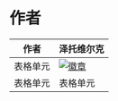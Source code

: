 # 作者

<div align="center">

| 作者 | 泽托维尔克 |
| ---------- | -----------|
| 表格单元   | <a href="[https://space.bilibili.com/1403109864]"><img src="https://img.shields.io/badge/泽托维尔克%E7%9A%84-Bilibili-brightgreen" alt="徽章"></a> |
| 表格单元   | 表格单元   |

</div>
